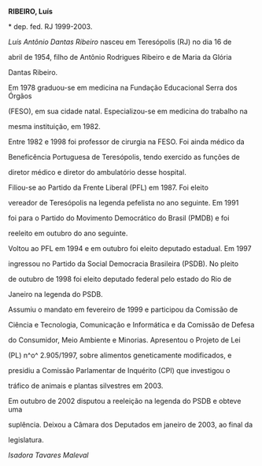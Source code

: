 **RIBEIRO, Luís**



\* dep. fed. RJ 1999-2003.



*Luís Antônio Dantas Ribeiro* nasceu em Teresópolis (RJ) no dia 16 de

abril de 1954, filho de Antônio Rodrigues Ribeiro e de Maria da Glória

Dantas Ribeiro.



Em 1978 graduou-se em medicina na Fundação Educacional Serra dos Órgãos

(FESO), em sua cidade natal. Especializou-se em medicina do trabalho na

mesma instituição, em 1982.



Entre 1982 e 1998 foi professor de cirurgia na FESO. Foi ainda médico da

Beneficência Portuguesa de Teresópolis, tendo exercido as funções de

diretor médico e diretor do ambulatório desse hospital.



Filiou-se ao Partido da Frente Liberal (PFL) em 1987. Foi eleito

vereador de Teresópolis na legenda pefelista no ano seguinte. Em 1991

foi para o Partido do Movimento Democrático do Brasil (PMDB) e foi

reeleito em outubro do ano seguinte.



Voltou ao PFL em 1994 e em outubro foi eleito deputado estadual. Em 1997

ingressou no Partido da Social Democracia Brasileira (PSDB). No pleito

de outubro de 1998 foi eleito deputado federal pelo estado do Rio de

Janeiro na legenda do PSDB.



Assumiu o mandato em fevereiro de 1999 e participou da Comissão de

Ciência e Tecnologia, Comunicação e Informática e da Comissão de Defesa

do Consumidor, Meio Ambiente e Minorias. Apresentou o Projeto de Lei

(PL) n^o^ 2.905/1997, sobre alimentos geneticamente modificados, e

presidiu a Comissão Parlamentar de Inquérito (CPI) que investigou o

tráfico de animais e plantas silvestres em 2003.



Em outubro de 2002 disputou a reeleição na legenda do PSDB e obteve uma

suplência. Deixou a Câmara dos Deputados em janeiro de 2003, ao final da

legislatura.



*Isadora Tavares Maleval*



